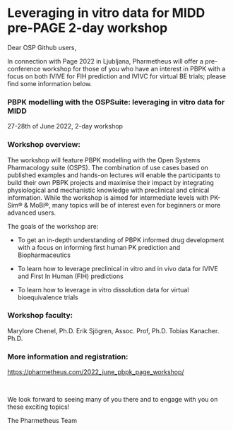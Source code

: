 # Leveraging in vitro data for MIDD pre-PAGE 2-day workshop 

Dear OSP Github users,
 
In connection with Page 2022 in Ljubljana, Pharmetheus will offer a pre-conference workshop for those of you who have an interest in PBPK with a focus on both IVIVE for FIH prediction and IVIVC for virtual BE trials; please find some information below.


### PBPK modelling with the OSPSuite: leveraging in vitro data for MIDD
27-28th of June 2022, 2-day workshop
 
### Workshop overview:
The workshop will feature PBPK modelling with the Open Systems Pharmacology suite (OSPS). The combination of use cases based on published examples and hands-on lectures will enable the participants to build their own PBPK projects and maximise their impact by integrating physiological and mechanistic knowledge with preclinical and clinical information. While the workshop is aimed for intermediate levels with PK-Sim® & MoBi®, many topics will be of interest even for beginners or more advanced users.
 
The goals of the workshop are:

* To get an in-depth understanding of PBPK informed drug development with a focus on informing first human PK prediction and Biopharmaceutics

* To learn how to leverage preclinical in vitro and in vivo data for IVIVE and First In Human (FIH) predictions

* To learn how to leverage in vitro dissolution data for virtual bioequivalence trials

### Workshop faculty:
Marylore Chenel, Ph.D.
Erik Sjögren, Assoc. Prof, Ph.D.
Tobias Kanacher. Ph.D.
 
### More information and registration:
https://pharmetheus.com/2022_june_pbpk_page_workshop/

&nbsp;

We look forward to seeing many of you there and to engage with you on these exciting topics!

The Pharmetheus Team
